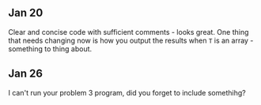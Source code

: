 ## Jan 20
Clear and concise code with sufficient comments - looks great. One thing that needs changing now is how you output the results when `T` is an array - something to thing about.

## Jan 26
I can't run your problem 3 program, did you forget to include somethihg?
